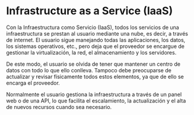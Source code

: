 # Infrastructure as a Service (IaaS)

Con la Infraestructura como Servicio (IaaS), todos los servicios de una infraestructura se prestan al usuario mediante una nube, es decir, a través de internet. El usuario sigue manejando todas las aplicaciones, los datos, los sistemas operativos, etc., pero deja que el proveedor se encargue de gestionar la virtualización, la red, el almacenamiento y los servidores.

De este modo, el usuario se olvida de tener que mantener un centro de datos con todo lo que ello conlleva. Tampoco debe preocuparse de actualizar y revisar físicamente todos estos elementos, ya que de ello se encarga el proveedor.

Normalmente el usuario gestiona la infraestructura a través de un panel web o de una API, lo que facilita el escalamiento, la actualización y el alta de nuevos recursos cuando sea necesario.

